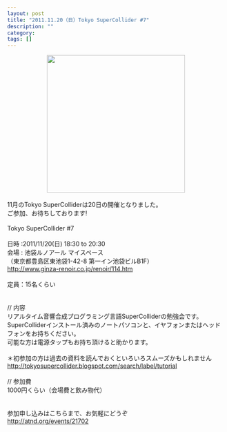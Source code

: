 ```yaml
---
layout: post
title: "2011.11.20（日）Tokyo SuperCollider #7"
description: ""
category: 
tags: []
---
```

 


<div class="separator" style="clear: both; text-align: center;"><a href="http://4.bp.blogspot.com/-PXBZJz90Fqw/TCd0uQvA6dI/AAAAAAAAAAk/6NCEp9FrXkE/s1600/tksc.jpg" imageanchor="1" style="margin-left: 1em; margin-right: 1em;"><img border="0" height="319" src="http://4.bp.blogspot.com/-PXBZJz90Fqw/TCd0uQvA6dI/AAAAAAAAAAk/6NCEp9FrXkE/s320/tksc.jpg" width="320" /></a></div><br />11月のTokyo SuperColliderは20日の開催となりました。<br />ご参加、お待ちしております!<br /><br />Tokyo SuperCollider #7<br /><br />日時 :2011/11/20(日) 18:30 to 20:30<br />会場 : 池袋ルノアール マイスペース<br />（東京都豊島区東池袋1-42-8 第一イン池袋ビルB1F）<br /><a href="http://www.ginza-renoir.co.jp/renoir/114.htm">http://www.ginza-renoir.co.jp/renoir/114.htm</a><br /><br />定員：15名くらい<br /><br /><br />// 内容<br />リアルタイム音響合成プログラミング言語SuperColliderの勉強会です。<br />SuperColliderインストール済みのノートパソコンと、イヤフォンまたはヘッドフォンをお持ちください。<br />可能な方は電源タップもお持ち頂けると助かります。<br /><br />＊初参加の方は過去の資料を読んでおくといろいろスムーズかもしれません<br /><a href="http://tokyosupercollider.blogspot.com/search/label/tutorial">http://tokyosupercollider.blogspot.com/search/label/tutorial</a><br /><br />// 参加費<br />1000円くらい（会場費と飲み物代）<br /><br /><br />参加申し込みはこちらまで、お気軽にどうぞ<br /><a href="http://atnd.org/events/21702">http://atnd.org/events/21702</a>

